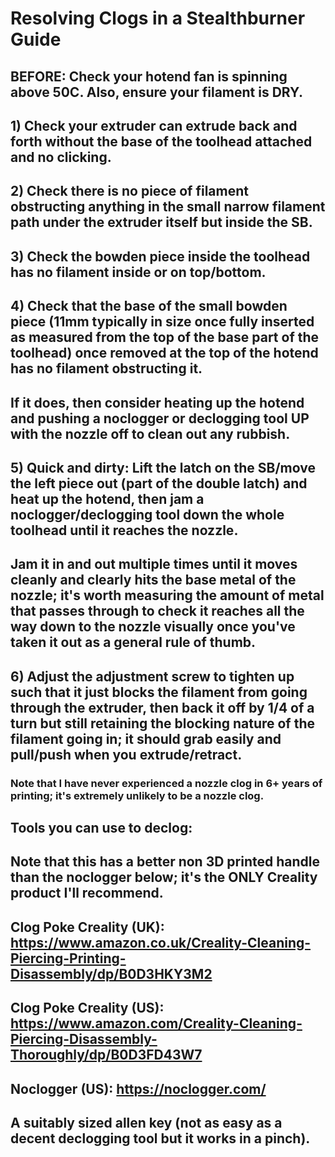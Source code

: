 # Resolving Clogs in a Stealthburner Guide


## BEFORE: Check your hotend fan is spinning above 50C.  Also, ensure your filament is DRY.
## 1) Check your extruder can extrude back and forth without the base of the toolhead attached and no clicking.
## 2) Check there is no piece of filament obstructing anything in the small narrow filament path under the extruder itself but inside the SB.
## 3) Check the bowden piece inside the toolhead has no filament inside or on top/bottom.
## 4) Check that the base of the small bowden piece (11mm typically in size once fully inserted as measured from the top of the base part of the toolhead) once removed at the top of the hotend has no filament obstructing it.
## If it does, then consider heating up the hotend and pushing a noclogger or declogging tool UP with the nozzle off to clean out any rubbish.
## 5) Quick and dirty: Lift the latch on the SB/move the left piece out (part of the double latch) and heat up the hotend, then jam a noclogger/declogging tool down the whole toolhead until it reaches the nozzle.
## Jam it in and out multiple times until it moves cleanly and clearly hits the base metal of the nozzle; it's worth measuring the amount of metal that passes through to check it reaches all the way down to the nozzle visually once you've taken it out as a general rule of thumb.
## 6) Adjust the adjustment screw to tighten up such that it just blocks the filament from going through the extruder, then back it off by 1/4 of a turn but still retaining the blocking nature of the filament going in; it should grab easily and pull/push when you extrude/retract.

### Note that I have never experienced a nozzle clog in 6+ years of printing; it's extremely unlikely to be a nozzle clog.

## Tools you can use to declog:

## Note that this has a better non 3D printed handle than the noclogger below; it's the ONLY Creality product I'll recommend.
## Clog Poke Creality (UK): https://www.amazon.co.uk/Creality-Cleaning-Piercing-Printing-Disassembly/dp/B0D3HKY3M2
## Clog Poke Creality (US): https://www.amazon.com/Creality-Cleaning-Piercing-Disassembly-Thoroughly/dp/B0D3FD43W7
## Noclogger (US): https://noclogger.com/
## A suitably sized allen key (not as easy as a decent declogging tool but it works in a pinch).
